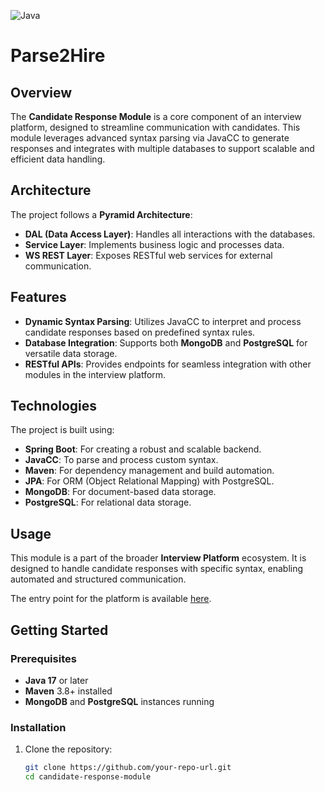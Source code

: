 ![Java](https://img.shields.io/badge/language-Java-blue.svg)
# Parse2Hire

## Overview
The **Candidate Response Module** is a core component of an interview platform, designed to streamline communication with candidates. This module leverages advanced syntax parsing via JavaCC to generate responses and integrates with multiple databases to support scalable and efficient data handling.

## Architecture
The project follows a **Pyramid Architecture**:
- **DAL (Data Access Layer)**: Handles all interactions with the databases.
- **Service Layer**: Implements business logic and processes data.
- **WS REST Layer**: Exposes RESTful web services for external communication.

## Features
- **Dynamic Syntax Parsing**: Utilizes JavaCC to interpret and process candidate responses based on predefined syntax rules.
- **Database Integration**: Supports both **MongoDB** and **PostgreSQL** for versatile data storage.
- **RESTful APIs**: Provides endpoints for seamless integration with other modules in the interview platform.

## Technologies
The project is built using:
- **Spring Boot**: For creating a robust and scalable backend.
- **JavaCC**: To parse and process custom syntax.
- **Maven**: For dependency management and build automation.
- **JPA**: For ORM (Object Relational Mapping) with PostgreSQL.
- **MongoDB**: For document-based data storage.
- **PostgreSQL**: For relational data storage.

## Usage
This module is a part of the broader **Interview Platform** ecosystem. It is designed to handle candidate responses with specific syntax, enabling automated and structured communication.

The entry point for the platform is available [here](https://github.com/your-entrypoint-project](https://github.com/TayssirGh/interview-app)).

## Getting Started
### Prerequisites
- **Java 17** or later
- **Maven** 3.8+ installed
- **MongoDB** and **PostgreSQL** instances running

### Installation
1. Clone the repository:
   ```bash
   git clone https://github.com/your-repo-url.git
   cd candidate-response-module
